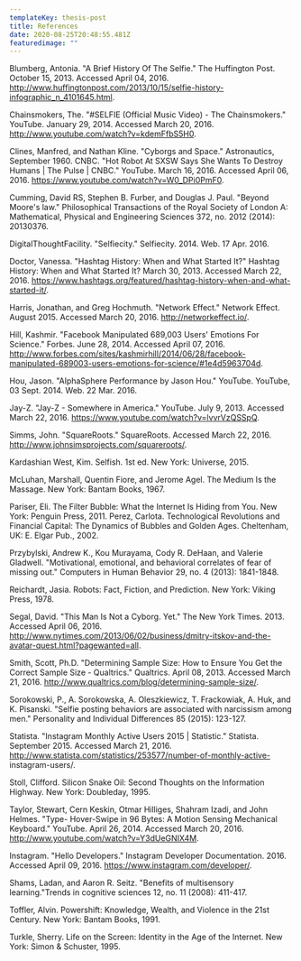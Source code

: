 ```yaml
---
templateKey: thesis-post
title: References
date: 2020-08-25T20:48:55.481Z
featuredimage: ""
---
```

Blumberg, Antonia. "A Brief History Of The Selfie." The Huffington Post. October 15, 2013. Accessed April 04, 2016. http://www.huffingtonpost.com/2013/10/15/selfie-history-infographic_n_4101645.html. 

Chainsmokers, The. "#SELFIE (Official Music Video) - The Chainsmokers." YouTube. January 29, 2014. Accessed March 20, 2016. http://www.youtube.com/watch?v=kdemFfbS5H0.

Clines, Manfred, and Nathan Kline. "Cyborgs and Space." Astronautics, September 1960. 
CNBC. "Hot Robot At SXSW Says She Wants To Destroy Humans | The Pulse | CNBC." YouTube. March 16, 2016. Accessed April 06, 2016. https://www.youtube.com/watch?v=W0_DPi0PmF0.

Cumming, David RS, Stephen B. Furber, and Douglas J. Paul. "Beyond Moore's law." Philosophical Transactions of the Royal Society of London A: Mathematical, Physical and Engineering Sciences 372, no. 2012 (2014): 20130376. 

DigitalThoughtFacility. "Selfiecity." Selfiecity. 2014. Web. 17 Apr. 2016. 

Doctor, Vanessa. "Hashtag History: When and What Started It?" Hashtag History: When and What Started It? March 30, 2013. Accessed March 22, 2016. https://www.hashtags.org/featured/hashtag-history-when-and-what-started-it/. 

Harris, Jonathan, and Greg Hochmuth. "Network Effect." Network Effect. August 2015. Accessed March 20, 2016. http://networkeffect.io/. 

Hill, Kashmir. "Facebook Manipulated 689,003 Users' Emotions For Science." Forbes. June 28, 2014. Accessed April 07, 2016. http://www.forbes.com/sites/kashmirhill/2014/06/28/facebook-manipulated-689003-users-emotions-for-science/#1e4d5963704d.

Hou, Jason. "AlphaSphere Performance by Jason Hou." YouTube. YouTube, 03 Sept. 2014. Web. 22 Mar. 2016.

Jay-Z. "Jay-Z - Somewhere in America." YouTube. July 9, 2013. Accessed March 22, 2016. https://www.youtube.com/watch?v=lvvrVzQSSpQ.

Simms, John. "SquareRoots." SquareRoots. Accessed March 22, 2016. 
http://www.johnsimsprojects.com/squareroots/.

Kardashian West, Kim. Selfish. 1st ed. New York: Universe, 2015.

McLuhan, Marshall, Quentin Fiore, and Jerome Agel. The Medium Is the Massage. New York: Bantam Books, 1967. 

Pariser, Eli. The Filter Bubble: What the Internet Is Hiding from You. New York: Penguin Press, 2011. 
Perez, Carlota. Technological Revolutions and Financial Capital: The Dynamics of Bubbles and Golden Ages. Cheltenham, UK: E. Elgar Pub., 2002.

Przybylski, Andrew K., Kou Murayama, Cody R. DeHaan, and Valerie Gladwell. 
"Motivational, emotional, and behavioral correlates of fear of missing out." Computers in Human Behavior 29, no. 4 (2013): 1841-1848. 

Reichardt, Jasia. Robots: Fact, Fiction, and Prediction. New York: Viking Press, 1978. 

Segal, David. "This Man Is Not a Cyborg. Yet." The New York Times. 2013. Accessed April 06, 2016. http://www.nytimes.com/2013/06/02/business/dmitry-itskov-and-the-avatar-quest.html?pagewanted=all.

Smith, Scott, Ph.D. "Determining Sample Size: How to Ensure You Get the Correct Sample Size - Qualtrics." Qualtrics. April 08, 2013. Accessed March 21, 2016. http://www.qualtrics.com/blog/determining-sample-size/. 

Sorokowski, P., A. Sorokowska, A. Oleszkiewicz, T. Frackowiak, A. Huk, and K. Pisanski. "Selfie posting behaviors are associated with narcissism among men." Personality and Individual Differences 85 (2015): 123-127. 

Statista. "Instagram Monthly Active Users 2015 | Statistic." Statista. September 2015. Accessed March 21, 2016. http://www.statista.com/statistics/253577/number-of-monthly-active- instagram-users/.

Stoll, Clifford. Silicon Snake Oil: Second Thoughts on the Information Highway. New York: Doubleday, 1995.

Taylor, Stewart, Cern Keskin, Otmar Hilliges, Shahram Izadi, and John Helmes. "Type- Hover-Swipe in 96 Bytes: A Motion Sensing Mechanical Keyboard." YouTube. April 26, 2014. Accessed March 20, 2016. http://www.youtube.com/watch?v=Y3dUeGNIX4M.

Instagram. "Hello Developers." Instagram Developer Documentation. 2016. Accessed April 09, 2016. https://www.instagram.com/developer/. 

Shams, Ladan, and Aaron R. Seitz. "Benefits of multisensory learning."Trends in cognitive sciences 12, no. 11 (2008): 411-417. 

Toffler, Alvin. Powershift: Knowledge, Wealth, and Violence in the 21st Century. New York: Bantam Books, 1991. 

Turkle, Sherry. Life on the Screen: Identity in the Age of the Internet. New York: Simon & Schuster, 1995.